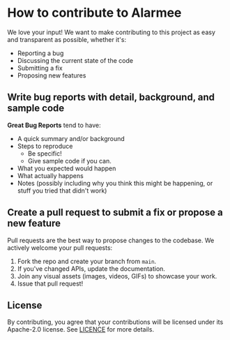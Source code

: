 # How to contribute to Alarmee

We love your input! We want to make contributing to this project as easy and transparent as possible, whether it's:

- Reporting a bug
- Discussing the current state of the code
- Submitting a fix
- Proposing new features

## Write bug reports with detail, background, and sample code

**Great Bug Reports** tend to have:

- A quick summary and/or background
- Steps to reproduce
    - Be specific!
    - Give sample code if you can.
- What you expected would happen
- What actually happens
- Notes (possibly including why you think this might be happening, or stuff you tried that didn't work)

## Create a pull request to submit a fix or propose a new feature

Pull requests are the best way to propose changes to the codebase. We actively welcome your pull requests:

1. Fork the repo and create your branch from `main`.
2. If you've changed APIs, update the documentation.
3. Join any visual assets (images, videos, GIFs) to showcase your work.
4. Issue that pull request!

## License

By contributing, you agree that your contributions will be licensed under its Apache-2.0 license. See [LICENCE](https://github.com/Tweener/alarmee?tab=Apache-2.0-1-ov-file#readme) for more
details.
